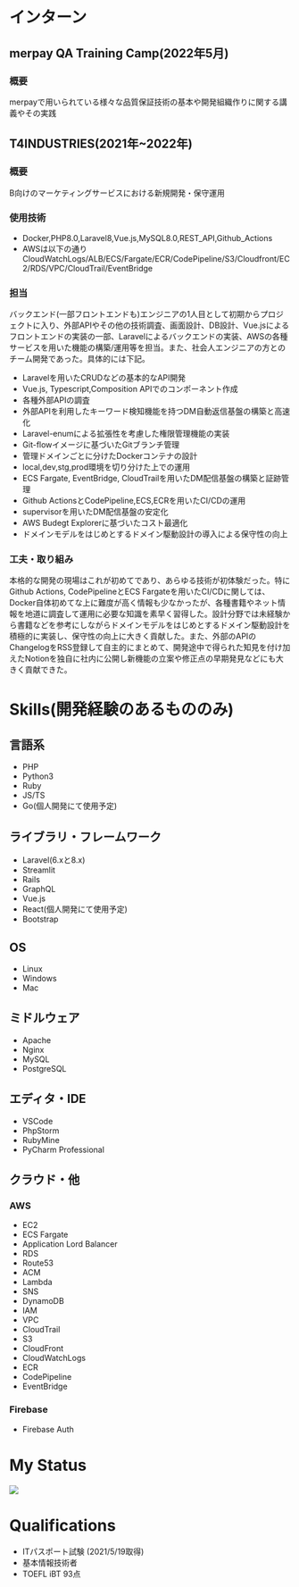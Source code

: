 # インターン

## merpay QA Training Camp(2022年5月)

### 概要
merpayで用いられている様々な品質保証技術の基本や開発組織作りに関する講義やその実践

## T4INDUSTRIES(2021年~2022年)

### 概要
B向けのマーケティングサービスにおける新規開発・保守運用

### 使用技術
- Docker,PHP8.0,Laravel8,Vue.js,MySQL8.0,REST_API,Github_Actions
- AWSは以下の通り CloudWatchLogs/ALB/ECS/Fargate/ECR/CodePipeline/S3/Cloudfront/EC2/RDS/VPC/CloudTrail/EventBridge

### 担当
バックエンド(一部フロントエンドも)エンジニアの1人目として初期からプロジェクトに入り、外部APIやその他の技術調査、画面設計、DB設計、Vue.jsによるフロントエンドの実装の一部、Laravelによるバックエンドの実装、AWSの各種サービスを用いた機能の構築/運用等を担当。また、社会人エンジニアの方とのチーム開発であった。具体的には下記。

- Laravelを用いたCRUDなどの基本的なAPI開発
- Vue.js, Typescript,Composition APIでのコンポーネント作成
- 各種外部APIの調査
- 外部APIを利用したキーワード検知機能を持つDM自動返信基盤の構築と高速化
- Laravel-enumによる拡張性を考慮した権限管理機能の実装
- Git-flowイメージに基づいたGitブランチ管理
- 管理ドメインごとに分けたDockerコンテナの設計
- local,dev,stg,prod環境を切り分けた上での運用
- ECS Fargate, EventBridge, CloudTrailを用いたDM配信基盤の構築と証跡管理
- Github ActionsとCodePipeline,ECS,ECRを用いたCI/CDの運用
- supervisorを用いたDM配信基盤の安定化
- AWS Budegt Explorerに基づいたコスト最適化
- ドメインモデルをはじめとするドメイン駆動設計の導入による保守性の向上

### 工夫・取り組み
本格的な開発の現場はこれが初めてであり、あらゆる技術が初体験だった。特にGithub Actions, CodePipelineとECS Fargateを用いたCI/CDに関しては、Docker自体初めてな上に難度が高く情報も少なかったが、各種書籍やネット情報を地道に調査して運用に必要な知識を素早く習得した。設計分野では未経験から書籍などを参考にしながらドメインモデルをはじめとするドメイン駆動設計を積極的に実装し、保守性の向上に大きく貢献した。また、外部のAPIのChangelogをRSS登録して自主的にまとめて、開発途中で得られた知見を付け加えたNotionを独自に社内に公開し新機能の立案や修正点の早期発見などにも大きく貢献できた。

# Skills(開発経験のあるもののみ)

## 言語系
- PHP
- Python3
- Ruby
- JS/TS
- Go(個人開発にて使用予定)

## ライブラリ・フレームワーク
- Laravel(6.xと8.x)
- Streamlit
- Rails
- GraphQL
- Vue.js
- React(個人開発にて使用予定)
- Bootstrap

## OS
- Linux
- Windows
- Mac

## ミドルウェア
- Apache
- Nginx
- MySQL
- PostgreSQL

## エディタ・IDE
- VSCode
- PhpStorm
- RubyMine
- PyCharm Professional

## クラウド・他
### AWS
- EC2
- ECS Fargate
- Application Lord Balancer
- RDS
- Route53
- ACM
- Lambda
- SNS
- DynamoDB
- IAM
- VPC
- CloudTrail
- S3
- CloudFront
- CloudWatchLogs
- ECR
- CodePipeline
- EventBridge

### Firebase
- Firebase Auth
</p>

# My Status

<a href='https://github.com/anuraghazra/github-readme-stats'>
  <img align='center' src='https://github-readme-stats.vercel.app/api?username=Ebi-web&count_private=true&show_icons=true&theme=tokyonight'>
 </a>

# Qualifications
- ITパスポート試験 (2021/5/19取得)
- 基本情報技術者
- TOEFL iBT 93点
